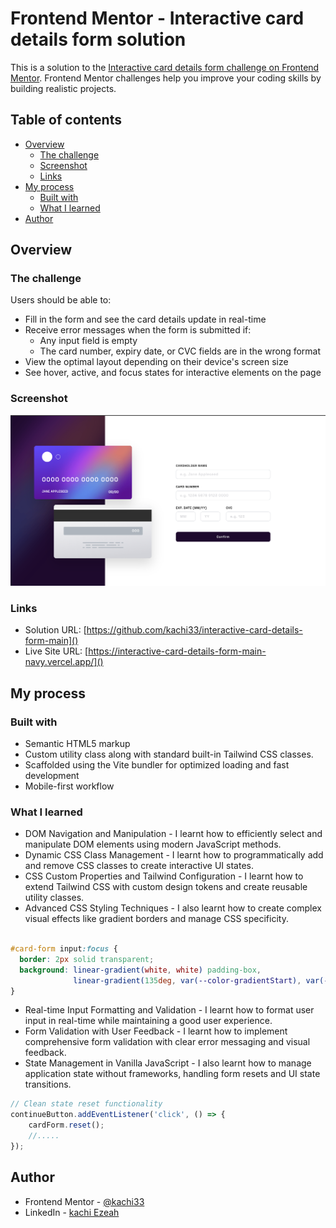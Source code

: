 # Frontend Mentor - Interactive card details form solution

This is a solution to the [Interactive card details form challenge on Frontend Mentor](https://www.frontendmentor.io/challenges/interactive-card-details-form-XpS8cKZDWw). Frontend Mentor challenges help you improve your coding skills by building realistic projects. 

## Table of contents

- [Overview](#overview)
  - [The challenge](#the-challenge)
  - [Screenshot](#screenshot)
  - [Links](#links)
- [My process](#my-process)
  - [Built with](#built-with)
  - [What I learned](#what-i-learned)
- [Author](#author)


## Overview

### The challenge

Users should be able to:

- Fill in the form and see the card details update in real-time
- Receive error messages when the form is submitted if:
  - Any input field is empty
  - The card number, expiry date, or CVC fields are in the wrong format
- View the optimal layout depending on their device's screen size
- See hover, active, and focus states for interactive elements on the page

### Screenshot

![](./images/Screenshot.png)


### Links

- Solution URL: [https://github.com/kachi33/interactive-card-details-form-main]()
- Live Site URL: [https://interactive-card-details-form-main-navy.vercel.app/]()

## My process

### Built with

- Semantic HTML5 markup
- Custom utility class along with standard built-in Tailwind CSS classes.
- Scaffolded using the Vite bundler for optimized loading and fast development
- Mobile-first workflow

### What I learned
- DOM Navigation and Manipulation - I learnt how to efficiently select and manipulate DOM elements using modern JavaScript methods.
- Dynamic CSS Class Management - I learnt how to programmatically add and remove CSS classes to create interactive UI states.
- CSS Custom Properties and Tailwind Configuration - I learnt how to extend Tailwind CSS with custom design tokens and create reusable utility classes.
- Advanced CSS Styling Techniques - I also learnt how to create complex visual effects like gradient borders and manage CSS specificity.
```css

#card-form input:focus {
  border: 2px solid transparent;
  background: linear-gradient(white, white) padding-box, 
              linear-gradient(135deg, var(--color-gradientStart), var(--color-gradientEnd)) border-box;
}
```

- Real-time Input Formatting and Validation - I learnt how to format user input in real-time while maintaining a good user experience.
- Form Validation with User Feedback - I learnt how to implement comprehensive form validation with clear error messaging and visual feedback.
- State Management in Vanilla JavaScript - I also learnt how to manage application state without frameworks, handling form resets and UI state transitions.

```js
// Clean state reset functionality
continueButton.addEventListener('click', () => {
    cardForm.reset();
    //.....
});
```
## Author

- Frontend Mentor - [@kachi33](https://www.frontendmentor.io/profile/kachi33)
- LinkedIn - [kachi Ezeah](https://www.linkedin.com/in/kachi33-ezeah/)

